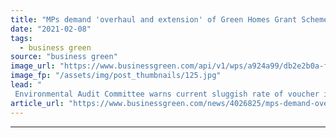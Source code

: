 ```yaml
---
title: "MPs demand 'overhaul and extension' of Green Homes Grant Scheme"
date: "2021-02-08"
tags: 
  - business green
source: "business green"
image_url: "https://www.businessgreen.com/api/v1/wps/a924a99/db2e2b0a-f3bd-4d3e-ae19-ee744bc03f3a/3/insulation-energy-efficiency-iStock-873936662-185x114.jpg"
image_fp: "/assets/img/post_thumbnails/125.jpg"
lead: "
 Environmental Audit Committee warns current sluggish rate of voucher issuance under the Green Homes Grant scheme means it would take another 10 years to meet the 600,000 home target set by the government ..."
article_url: "https://www.businessgreen.com/news/4026825/mps-demand-overhaul-extension-green-homes-grant-scheme"
---
```


---
